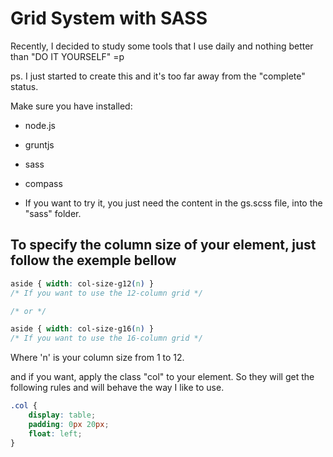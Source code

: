# Grid System with SASS 

Recently, I decided to study some tools that I use daily and nothing better than "DO IT YOURSELF" =p

ps. I just started to create this and it's too far away from the "complete" status.

Make sure you have installed:
* node.js
* gruntjs
* sass
* compass

* If you want to try it, you just need the content in the gs.scss file, into the "sass" folder.


## To specify the column size of your element, just follow the exemple bellow

```css
aside { width: col-size-g12(n) }
/* If you want to use the 12-column grid */

/* or */

aside { width: col-size-g16(n) }
/* If you want to use the 16-column grid */
```
Where 'n' is your column size from 1 to 12.


and if you want, apply the class "col" to your element. So they will get the following rules and will behave the way I like to use.

```css
.col {
	display: table;
	padding: 0px 20px;
	float: left;
}
```